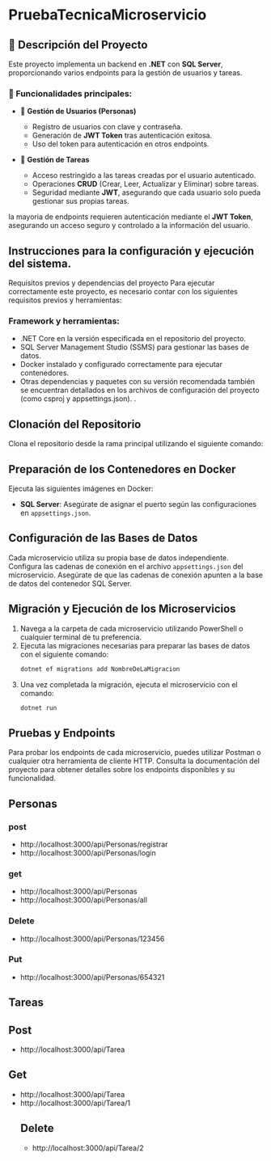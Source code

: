 # PruebaTecnicaMicroservicio
## 📌 Descripción del Proyecto

Este proyecto implementa un backend en **.NET** con **SQL Server**, proporcionando varios endpoints para la gestión de usuarios y tareas.  

### 📂 Funcionalidades principales:
- 📌 **Gestión de Usuarios (Personas)**  
  - Registro de usuarios con clave y contraseña.  
  - Generación de **JWT Token** tras autenticación exitosa.  
  - Uso del token para autenticación en otros endpoints.  

- 📝 **Gestión de Tareas**  
  - Acceso restringido a las tareas creadas por el usuario autenticado.  
  - Operaciones **CRUD** (Crear, Leer, Actualizar y Eliminar) sobre tareas.  
  - Seguridad mediante **JWT**, asegurando que cada usuario solo pueda gestionar sus propias tareas.  

la mayoria de endpoints requieren autenticación mediante el **JWT Token**, asegurando un acceso seguro y controlado a la información del usuario.

## Instrucciones para la configuración y ejecución del sistema.

 Requisitos previos y dependencias del proyecto
Para ejecutar correctamente este proyecto, es necesario contar con los siguientes requisitos previos y herramientas:
 ### Framework y herramientas: 
- .NET Core en la versión especificada en el repositorio del proyecto.
- SQL Server Management Studio (SSMS) para gestionar las bases de datos.
- Docker instalado y configurado correctamente para ejecutar contenedores.
- Otras dependencias y paquetes con su versión recomendada también se encuentran detallados en los archivos de configuración del proyecto (como csproj y appsettings.json). .

## Clonación del Repositorio
Clona el repositorio desde la rama principal utilizando el siguiente comando:



## Preparación de los Contenedores en Docker
Ejecuta las siguientes imágenes en Docker:

- **SQL Server**: Asegúrate de asignar el puerto según las configuraciones en `appsettings.json`.

## Configuración de las Bases de Datos
Cada microservicio utiliza su propia base de datos independiente. Configura las cadenas de conexión en el archivo `appsettings.json` del microservicio. Asegúrate de que las cadenas de conexión apunten a la base de datos del contenedor SQL Server.



## Migración y Ejecución de los Microservicios
1. Navega a la carpeta de cada microservicio utilizando PowerShell o cualquier terminal de tu preferencia.
2. Ejecuta las migraciones necesarias para preparar las bases de datos con el siguiente comando:
   ```bash
   dotnet ef migrations add NombreDeLaMigracion
   ```
3. Una vez completada la migración, ejecuta el microservicio con el comando:
   ```bash
   dotnet run
   ```

## Pruebas y Endpoints
Para probar los endpoints de cada microservicio, puedes utilizar Postman o cualquier otra herramienta de cliente HTTP. Consulta la documentación del proyecto para obtener detalles sobre los endpoints disponibles y su funcionalidad.
## Personas
### post
- http://localhost:3000/api/Personas/registrar
- http://localhost:3000/api/Personas/login
### get
- http://localhost:3000/api/Personas
- http://localhost:3000/api/Personas/all
### Delete
- http://localhost:3000/api/Personas/123456
### Put
- http://localhost:3000/api/Personas/654321
  
## Tareas
## Post
- http://localhost:3000/api/Tarea
## Get
- http://localhost:3000/api/Tarea
- http://localhost:3000/api/Tarea/1
  ## Delete
  - http://localhost:3000/api/Tarea/2
